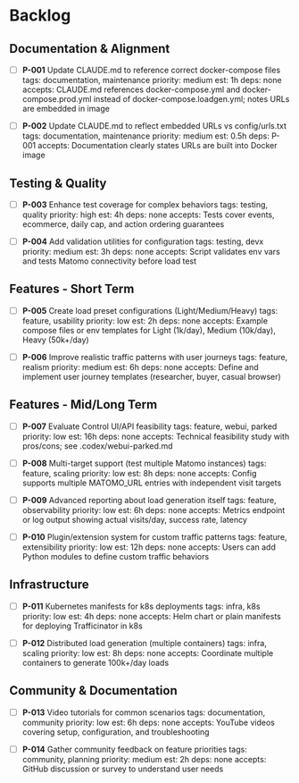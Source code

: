 # Backlog

## Documentation & Alignment
- [ ] **P-001** Update CLAUDE.md to reference correct docker-compose files
      tags: documentation, maintenance  priority: medium  est: 1h
      deps: none
      accepts: CLAUDE.md references docker-compose.yml and docker-compose.prod.yml instead of docker-compose.loadgen.yml; notes URLs are embedded in image

- [ ] **P-002** Update CLAUDE.md to reflect embedded URLs vs config/urls.txt
      tags: documentation, maintenance  priority: medium  est: 0.5h
      deps: P-001
      accepts: Documentation clearly states URLs are built into Docker image

## Testing & Quality
- [ ] **P-003** Enhance test coverage for complex behaviors
      tags: testing, quality  priority: high  est: 4h
      deps: none
      accepts: Tests cover events, ecommerce, daily cap, and action ordering guarantees

- [ ] **P-004** Add validation utilities for configuration
      tags: testing, devx  priority: medium  est: 3h
      deps: none
      accepts: Script validates env vars and tests Matomo connectivity before load test

## Features - Short Term
- [ ] **P-005** Create load preset configurations (Light/Medium/Heavy)
      tags: feature, usability  priority: low  est: 2h
      deps: none
      accepts: Example compose files or env templates for Light (1k/day), Medium (10k/day), Heavy (50k+/day)

- [ ] **P-006** Improve realistic traffic patterns with user journeys
      tags: feature, realism  priority: medium  est: 6h
      deps: none
      accepts: Define and implement user journey templates (researcher, buyer, casual browser)

## Features - Mid/Long Term
- [ ] **P-007** Evaluate Control UI/API feasibility
      tags: feature, webui, parked  priority: low  est: 16h
      deps: none
      accepts: Technical feasibility study with pros/cons; see .codex/webui-parked.md

- [ ] **P-008** Multi-target support (test multiple Matomo instances)
      tags: feature, scaling  priority: low  est: 8h
      deps: none
      accepts: Config supports multiple MATOMO_URL entries with independent visit targets

- [ ] **P-009** Advanced reporting about load generation itself
      tags: feature, observability  priority: low  est: 6h
      deps: none
      accepts: Metrics endpoint or log output showing actual visits/day, success rate, latency

- [ ] **P-010** Plugin/extension system for custom traffic patterns
      tags: feature, extensibility  priority: low  est: 12h
      deps: none
      accepts: Users can add Python modules to define custom traffic behaviors

## Infrastructure
- [ ] **P-011** Kubernetes manifests for k8s deployments
      tags: infra, k8s  priority: low  est: 4h
      deps: none
      accepts: Helm chart or plain manifests for deploying Trafficinator in k8s

- [ ] **P-012** Distributed load generation (multiple containers)
      tags: infra, scaling  priority: low  est: 8h
      deps: none
      accepts: Coordinate multiple containers to generate 100k+/day loads

## Community & Documentation
- [ ] **P-013** Video tutorials for common scenarios
      tags: documentation, community  priority: low  est: 6h
      deps: none
      accepts: YouTube videos covering setup, configuration, and troubleshooting

- [ ] **P-014** Gather community feedback on feature priorities
      tags: community, planning  priority: medium  est: 2h
      deps: none
      accepts: GitHub discussion or survey to understand user needs
